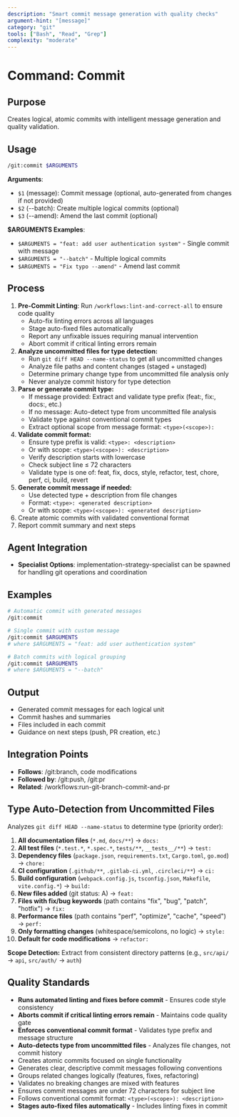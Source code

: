 ```yaml
---
description: "Smart commit message generation with quality checks"
argument-hint: "[message]"
category: "git"
tools: ["Bash", "Read", "Grep"]
complexity: "moderate"
---
```


# Command: Commit

## Purpose

Creates logical, atomic commits with intelligent message generation and quality validation.

## Usage

```bash
/git:commit $ARGUMENTS
```

**Arguments**:

- `$1` (message): Commit message (optional, auto-generated from changes if not provided)
- `$2` (--batch): Create multiple logical commits (optional)
- `$3` (--amend): Amend the last commit (optional)

**$ARGUMENTS Examples**:

- `$ARGUMENTS = "feat: add user authentication system"` - Single commit with message
- `$ARGUMENTS = "--batch"` - Multiple logical commits
- `$ARGUMENTS = "Fix typo --amend"` - Amend last commit

## Process

1. **Pre-Commit Linting**: Run `/workflows:lint-and-correct-all` to ensure code quality
   - Auto-fix linting errors across all languages
   - Stage auto-fixed files automatically
   - Report any unfixable issues requiring manual intervention
   - Abort commit if critical linting errors remain
2. **Analyze uncommitted files for type detection:**
   - Run `git diff HEAD --name-status` to get all uncommitted changes
   - Analyze file paths and content changes (staged + unstaged)
   - Determine primary change type from uncommitted file analysis only
   - Never analyze commit history for type detection
3. **Parse or generate commit type:**
   - If message provided: Extract and validate type prefix (feat:, fix:, docs:, etc.)
   - If no message: Auto-detect type from uncommitted file analysis
   - Validate type against conventional commit types
   - Extract optional scope from message format: `<type>(<scope>):`
4. **Validate commit format:**
   - Ensure type prefix is valid: `<type>: <description>`
   - Or with scope: `<type>(<scope>): <description>`
   - Verify description starts with lowercase
   - Check subject line ≤ 72 characters
   - Validate type is one of: feat, fix, docs, style, refactor, test, chore, perf, ci, build, revert
5. **Generate commit message if needed:**
   - Use detected type + description from file changes
   - Format: `<type>: <generated description>`
   - Or with scope: `<type>(<scope>): <generated description>`
6. Create atomic commits with validated conventional format
7. Report commit summary and next steps

## Agent Integration

- **Specialist Options**: implementation-strategy-specialist can be spawned for handling git operations and coordination

## Examples

```bash
# Automatic commit with generated messages
/git:commit

# Single commit with custom message
/git:commit $ARGUMENTS
# where $ARGUMENTS = "feat: add user authentication system"

# Batch commits with logical grouping
/git:commit $ARGUMENTS
# where $ARGUMENTS = "--batch"
```

## Output

- Generated commit messages for each logical unit
- Commit hashes and summaries
- Files included in each commit
- Guidance on next steps (push, PR creation, etc.)

## Integration Points

- **Follows**: /git:branch, code modifications
- **Followed by**: /git:push, /git:pr
- **Related**: /workflows:run-git-branch-commit-and-pr

## Type Auto-Detection from Uncommitted Files

Analyzes `git diff HEAD --name-status` to determine type (priority order):

1. **All documentation files** (`*.md`, `docs/**`) → `docs:`
2. **All test files** (`*.test.*`, `*.spec.*`, `tests/**`, `__tests__/**`) → `test:`
3. **Dependency files** (`package.json`, `requirements.txt`, `Cargo.toml`, `go.mod`) → `chore:`
4. **CI configuration** (`.github/**`, `.gitlab-ci.yml`, `.circleci/**`) → `ci:`
5. **Build configuration** (`webpack.config.js`, `tsconfig.json`, `Makefile`, `vite.config.*`) → `build:`
6. **New files added** (git status: A) → `feat:`
7. **Files with fix/bug keywords** (path contains "fix", "bug", "patch", "hotfix") → `fix:`
8. **Performance files** (path contains "perf", "optimize", "cache", "speed") → `perf:`
9. **Only formatting changes** (whitespace/semicolons, no logic) → `style:`
10. **Default for code modifications** → `refactor:`

**Scope Detection:** Extract from consistent directory patterns (e.g., `src/api/` → `api`, `src/auth/` → `auth`)

## Quality Standards

- **Runs automated linting and fixes before commit** - Ensures code style consistency
- **Aborts commit if critical linting errors remain** - Maintains code quality gate
- **Enforces conventional commit format** - Validates type prefix and message structure
- **Auto-detects type from uncommitted files** - Analyzes file changes, not commit history
- Creates atomic commits focused on single functionality
- Generates clear, descriptive commit messages following conventions
- Groups related changes logically (features, fixes, refactoring)
- Validates no breaking changes are mixed with features
- Ensures commit messages are under 72 characters for subject line
- Follows conventional commit format: `<type>(<scope>): <description>`
- **Stages auto-fixed files automatically** - Includes linting fixes in commit

